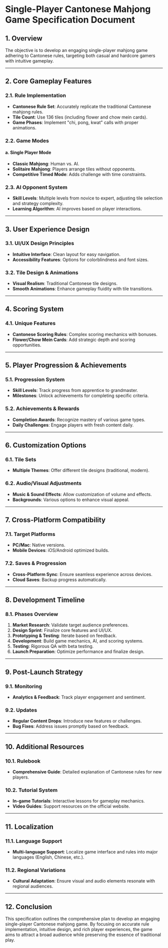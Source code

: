 # Single-Player Cantonese Mahjong Game Specification Document

## 1. Overview
The objective is to develop an engaging single-player mahjong game adhering to Cantonese rules, targeting both casual and hardcore gamers with intuitive gameplay.

---

## 2. Core Gameplay Features

### 2.1. Rule Implementation
- **Cantonese Rule Set**: Accurately replicate the traditional Cantonese mahjong rules.
- **Tile Count**: Use 136 tiles (including flower and chow mein cards).
- **Game Phases**: Implement "chi, pong, kwat" calls with proper animations.

### 2.2. Game Modes
#### a. Single Player Mode
- **Classic Mahjong**: Human vs. AI.
- **Solitaire Mahjong**: Players arrange tiles without opponents.
- **Competitive Timed Mode**: Adds challenge with time constraints.

### 2.3. AI Opponent System
- **Skill Levels**: Multiple levels from novice to expert, adjusting tile selection and strategy complexity.
- **Learning Algorithm**: AI improves based on player interactions.

---

## 3. User Experience Design

### 3.1. UI/UX Design Principles
- **Intuitive Interface**: Clean layout for easy navigation.
- **Accessibility Features**: Options for colorblindness and font sizes.

### 3.2. Tile Design & Animations
- **Visual Realism**: Traditional Cantonese tile designs.
- **Smooth Animations**: Enhance gameplay fluidity with tile transitions.

---

## 4. Scoring System

### 4.1. Unique Features
- **Cantonese Scoring Rules**: Complex scoring mechanics with bonuses.
- **Flower/Chow Mein Cards**: Add strategic depth and scoring opportunities.

---

## 5. Player Progression & Achievements

### 5.1. Progression System
- **Skill Levels**: Track progress from apprentice to grandmaster.
- **Milestones**: Unlock achievements for completing specific criteria.

### 5.2. Achievements & Rewards
- **Completion Awards**: Recognize mastery of various game types.
- **Daily Challenges**: Engage players with fresh content daily.

---

## 6. Customization Options

### 6.1. Tile Sets
- **Multiple Themes**: Offer different tile designs (traditional, modern).

### 6.2. Audio/Visual Adjustments
- **Music & Sound Effects**: Allow customization of volume and effects.
- **Backgrounds**: Various options to enhance visual appeal.

---

## 7. Cross-Platform Compatibility

### 7.1. Target Platforms
- **PC/Mac**: Native versions.
- **Mobile Devices**: iOS/Android optimized builds.

### 7.2. Saves & Progression
- **Cross-Platform Sync**: Ensure seamless experience across devices.
- **Cloud Saves**: Backup progress automatically.

---

## 8. Development Timeline

### 8.1. Phases Overview
1. **Market Research**: Validate target audience preferences.
2. **Design Sprint**: Finalize core features and UI/UX.
3. **Prototyping & Testing**: Iterate based on feedback.
4. **Development**: Build game mechanics, AI, and scoring systems.
5. **Testing**: Rigorous QA with beta testing.
6. **Launch Preparation**: Optimize performance and finalize design.

---

## 9. Post-Launch Strategy

### 9.1. Monitoring
- **Analytics & Feedback**: Track player engagement and sentiment.

### 9.2. Updates
- **Regular Content Drops**: Introduce new features or challenges.
- **Bug Fixes**: Address issues promptly based on feedback.

---

## 10. Additional Resources

### 10.1. Rulebook
- **Comprehensive Guide**: Detailed explanation of Cantonese rules for new players.

### 10.2. Tutorial System
- **In-game Tutorials**: Interactive lessons for gameplay mechanics.
- **Video Guides**: Support resources on the official website.

---

## 11. Localization

### 11.1. Language Support
- **Multi-language Support**: Localize game interface and rules into major languages (English, Chinese, etc.).

### 11.2. Regional Variations
- **Cultural Adaptation**: Ensure visual and audio elements resonate with regional audiences.

---

## 12. Conclusion

This specification outlines the comprehensive plan to develop an engaging single-player Cantonese mahjong game. By focusing on accurate rule implementation, intuitive design, and rich player experiences, the game aims to attract a broad audience while preserving the essence of traditional play.